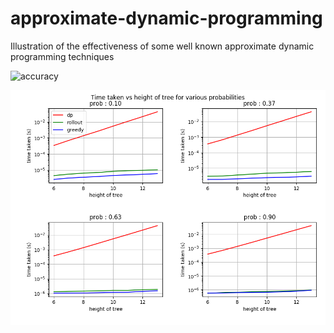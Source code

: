 # approximate-dynamic-programming
Illustration of the effectiveness of some well known approximate dynamic programming techniques

![accuracy](accuraacy.png)

![time](time.png)


